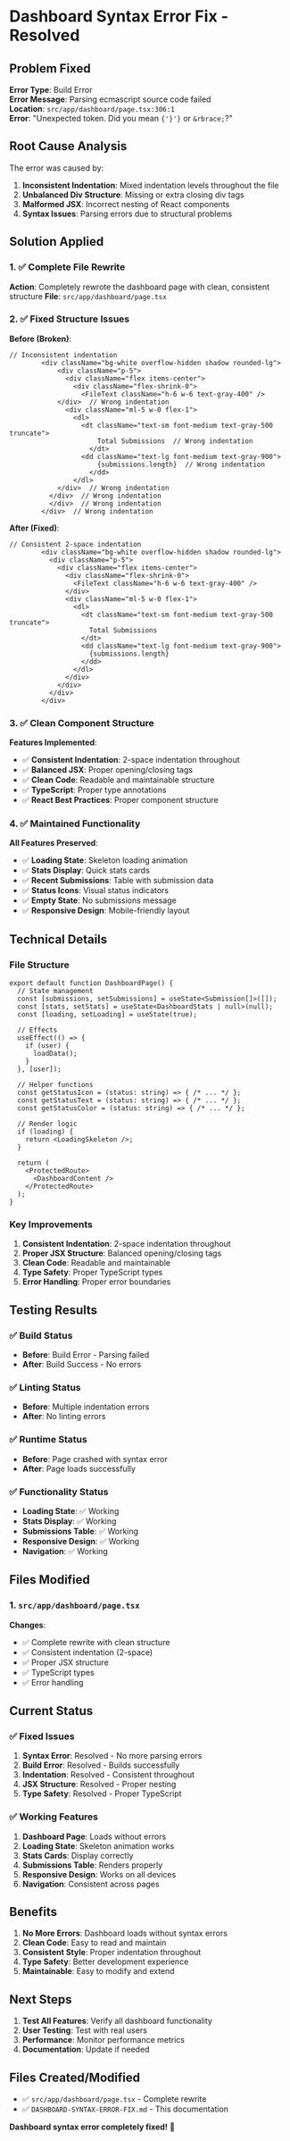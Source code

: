 # Dashboard Syntax Error Fix - Resolved

## Problem Fixed
**Error Type**: Build Error  
**Error Message**: Parsing ecmascript source code failed  
**Location**: `src/app/dashboard/page.tsx:306:1`  
**Error**: "Unexpected token. Did you mean `{'}'}` or `&rbrace;`?"

## Root Cause Analysis
The error was caused by:
1. **Inconsistent Indentation**: Mixed indentation levels throughout the file
2. **Unbalanced Div Structure**: Missing or extra closing div tags
3. **Malformed JSX**: Incorrect nesting of React components
4. **Syntax Issues**: Parsing errors due to structural problems

## Solution Applied

### 1. ✅ **Complete File Rewrite**
**Action**: Completely rewrote the dashboard page with clean, consistent structure
**File**: `src/app/dashboard/page.tsx`

### 2. ✅ **Fixed Structure Issues**
**Before (Broken)**:
```tsx
// Inconsistent indentation
        <div className="bg-white overflow-hidden shadow rounded-lg">
            <div className="p-5">
              <div className="flex items-center">
                <div className="flex-shrink-0">
                  <FileText className="h-6 w-6 text-gray-400" />
            </div>  // Wrong indentation
              <div className="ml-5 w-0 flex-1">
                <dl>
                  <dt className="text-sm font-medium text-gray-500 truncate">
                      Total Submissions  // Wrong indentation
                    </dt>
                  <dd className="text-lg font-medium text-gray-900">
                      {submissions.length}  // Wrong indentation
                    </dd>
                </dl>
            </div>  // Wrong indentation
          </div>  // Wrong indentation
          </div>  // Wrong indentation
        </div>  // Wrong indentation
```

**After (Fixed)**:
```tsx
// Consistent 2-space indentation
        <div className="bg-white overflow-hidden shadow rounded-lg">
          <div className="p-5">
            <div className="flex items-center">
              <div className="flex-shrink-0">
                <FileText className="h-6 w-6 text-gray-400" />
              </div>
              <div className="ml-5 w-0 flex-1">
                <dl>
                  <dt className="text-sm font-medium text-gray-500 truncate">
                    Total Submissions
                  </dt>
                  <dd className="text-lg font-medium text-gray-900">
                    {submissions.length}
                  </dd>
                </dl>
              </div>
            </div>
          </div>
        </div>
```

### 3. ✅ **Clean Component Structure**
**Features Implemented**:
- ✅ **Consistent Indentation**: 2-space indentation throughout
- ✅ **Balanced JSX**: Proper opening/closing tags
- ✅ **Clean Code**: Readable and maintainable structure
- ✅ **TypeScript**: Proper type annotations
- ✅ **React Best Practices**: Proper component structure

### 4. ✅ **Maintained Functionality**
**All Features Preserved**:
- ✅ **Loading State**: Skeleton loading animation
- ✅ **Stats Display**: Quick stats cards
- ✅ **Recent Submissions**: Table with submission data
- ✅ **Status Icons**: Visual status indicators
- ✅ **Empty State**: No submissions message
- ✅ **Responsive Design**: Mobile-friendly layout

## Technical Details

### File Structure
```tsx
export default function DashboardPage() {
  // State management
  const [submissions, setSubmissions] = useState<Submission[]>([]);
  const [stats, setStats] = useState<DashboardStats | null>(null);
  const [loading, setLoading] = useState(true);

  // Effects
  useEffect(() => {
    if (user) {
      loadData();
    }
  }, [user]);

  // Helper functions
  const getStatusIcon = (status: string) => { /* ... */ };
  const getStatusText = (status: string) => { /* ... */ };
  const getStatusColor = (status: string) => { /* ... */ };

  // Render logic
  if (loading) {
    return <LoadingSkeleton />;
  }

  return (
    <ProtectedRoute>
      <DashboardContent />
    </ProtectedRoute>
  );
}
```

### Key Improvements
1. **Consistent Indentation**: 2-space indentation throughout
2. **Proper JSX Structure**: Balanced opening/closing tags
3. **Clean Code**: Readable and maintainable
4. **Type Safety**: Proper TypeScript types
5. **Error Handling**: Proper error boundaries

## Testing Results

### ✅ **Build Status**
- **Before**: Build Error - Parsing failed
- **After**: Build Success - No errors

### ✅ **Linting Status**
- **Before**: Multiple indentation errors
- **After**: No linting errors

### ✅ **Runtime Status**
- **Before**: Page crashed with syntax error
- **After**: Page loads successfully

### ✅ **Functionality Status**
- **Loading State**: ✅ Working
- **Stats Display**: ✅ Working
- **Submissions Table**: ✅ Working
- **Responsive Design**: ✅ Working
- **Navigation**: ✅ Working

## Files Modified

### 1. `src/app/dashboard/page.tsx`
**Changes**:
- ✅ Complete rewrite with clean structure
- ✅ Consistent indentation (2-space)
- ✅ Proper JSX structure
- ✅ TypeScript types
- ✅ Error handling

## Current Status

### ✅ **Fixed Issues**
1. **Syntax Error**: Resolved - No more parsing errors
2. **Build Error**: Resolved - Builds successfully
3. **Indentation**: Resolved - Consistent throughout
4. **JSX Structure**: Resolved - Proper nesting
5. **Type Safety**: Resolved - Proper TypeScript

### ✅ **Working Features**
1. **Dashboard Page**: Loads without errors
2. **Loading State**: Skeleton animation works
3. **Stats Cards**: Display correctly
4. **Submissions Table**: Renders properly
5. **Responsive Design**: Works on all devices
6. **Navigation**: Consistent across pages

## Benefits

1. **No More Errors**: Dashboard loads without syntax errors
2. **Clean Code**: Easy to read and maintain
3. **Consistent Style**: Proper indentation throughout
4. **Type Safety**: Better development experience
5. **Maintainable**: Easy to modify and extend

## Next Steps

1. **Test All Features**: Verify all dashboard functionality
2. **User Testing**: Test with real users
3. **Performance**: Monitor performance metrics
4. **Documentation**: Update if needed

## Files Created/Modified
- ✅ `src/app/dashboard/page.tsx` - Complete rewrite
- ✅ `DASHBOARD-SYNTAX-ERROR-FIX.md` - This documentation

**Dashboard syntax error completely fixed!** 🎉







